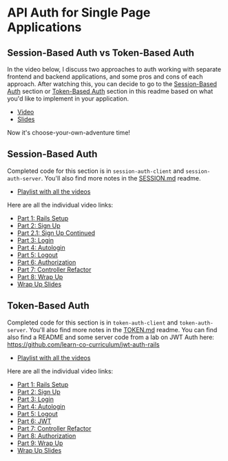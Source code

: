 # API Auth for Single Page Applications

## Session-Based Auth vs Token-Based Auth

In the video below, I discuss two approaches to auth working with separate frontend and backend applications, and some pros and cons of each approach. After watching this, you can decide to go to the [Session-Based Auth](#session-based-auth) section or [Token-Based Auth](#token-based-auth) section in this readme based on what you'd like to implement in your application.

- [Video](https://youtu.be/nYiHOdtmGFw)
- [Slides](https://docs.google.com/presentation/d/1gzsNKLIpGWuNy31aiZZE6AzD9mcET0-bw0RqgQ8j7tM/edit?usp=sharing)

Now it's choose-your-own-adventure time!

## Session-Based Auth

Completed code for this section is in `session-auth-client` and `session-auth-server`. You'll also find more notes in the [SESSION.md](SESSION.md) readme.

- [Playlist with all the videos](https://www.youtube.com/playlist?list=PLc6AmvC5Zybxn5cyGUURq73JFPkjeRGoU)

Here are all the individual video links:

- [Part 1: Rails Setup](https://youtu.be/uXxYpyLOxMs)
- [Part 2: Sign Up](https://youtu.be/ohpjaIn5jfg)
- [Part 2.1: Sign Up Continued](https://youtu.be/sfzx5w_D2Ec)
- [Part 3: Login](https://youtu.be/u2TwjA3AHDg)
- [Part 4: Autologin](https://youtu.be/qz65OwNS2hA)
- [Part 5: Logout](https://youtu.be/plzfH1n8Jaw)
- [Part 6: Authorization](https://youtu.be/QQFcga32w44)
- [Part 7: Controller Refactor](https://youtu.be/BRX30in12dE)
- [Part 8: Wrap Up](https://youtu.be/A5JI8Yfera8)
- [Wrap Up Slides](https://docs.google.com/presentation/d/1KnY32BVLWGwrT8nhxRM9kigAEV1VijYDegW60EaBvVY/edit?usp=sharing)

## Token-Based Auth

Completed code for this section is in `token-auth-client` and `token-auth-server`. You'll also find more notes in the [TOKEN.md](TOKEN.md) readme. You can find also find a README and some server code from a lab on JWT Auth here: https://github.com/learn-co-curriculum/jwt-auth-rails

- [Playlist with all the videos](https://www.youtube.com/playlist?list=PLc6AmvC5Zybyd4xpZ6gFlXZquequ9WzmQ)

Here are all the individual video links:

- [Part 1: Rails Setup](https://youtu.be/OzZYJF2RBMg)
- [Part 2: Sign Up](https://youtu.be/UDMsjPw-O_0)
- [Part 3: Login](https://youtu.be/_t3pBoVzBBE)
- [Part 4: Autologin](https://youtu.be/7M8f7r5qcU0)
- [Part 5: Logout](https://youtu.be/S60NOlWB9Fs)
- [Part 6: JWT](https://youtu.be/tHaV7e4FQ8E)
- [Part 7: Controller Refactor](https://youtu.be/oLkw_ozCQjo)
- [Part 8: Authorization](https://youtu.be/-n1YZc4KN0M)
- [Part 9: Wrap Up](https://youtu.be/g2H5XQByAbM)
- [Wrap Up Slides](https://docs.google.com/presentation/d/1rdMuw0WS0L5CrK8_pZKDr7nTysO931pEOxml7D4eS5c/edit#slide=id.g868747450a_0_84)